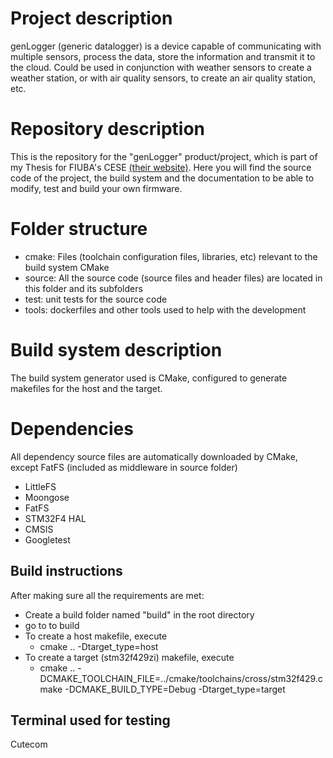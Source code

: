 # Project description

genLogger (generic datalogger) is a device capable of communicating with multiple sensors, process the data, store the information and transmit it to the cloud. 
Could be used in conjunction with weather sensors to create a weather station, or with air quality sensors, to create an air quality station, etc.

# Repository description

This is the repository for the "genLogger" product/project, which is part of my Thesis for FIUBA's CESE [(their website)](https://lse-posgrados.fi.uba.ar/posgrados/especializaciones/cese).
Here you will find the source code of the project, the build system and the documentation to be able to modify, test and build your own firmware.

# Folder structure

* cmake: Files (toolchain configuration files, libraries, etc) relevant to the build system CMake
* source: All the source code (source files and header files) are located in this folder and its subfolders
* test: unit tests for the source code
* tools: dockerfiles and other tools used to help with the development

# Build system description

The build system generator used is CMake, configured to generate makefiles for the host and the target.

# Dependencies

All dependency source files are automatically downloaded by CMake, except FatFS (included as middleware in source folder)

* LittleFS
* Moongose
* FatFS
* STM32F4 HAL
* CMSIS
* Googletest

## Build instructions

After making sure all the requirements are met:

* Create a build folder named "build" in the root directory
* go to to build
* To create a host makefile, execute
    - cmake .. -Dtarget_type=host 
* To create a target (stm32f429zi) makefile, execute
    - cmake .. -DCMAKE_TOOLCHAIN_FILE=../cmake/toolchains/cross/stm32f429.cmake -DCMAKE_BUILD_TYPE=Debug -Dtarget_type=target

## Terminal used for testing 
 Cutecom